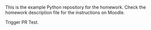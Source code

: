 This is the example Python repository for the homework.
Check the homework description file for the instructions on Moodle.


Trigger PR Test.
